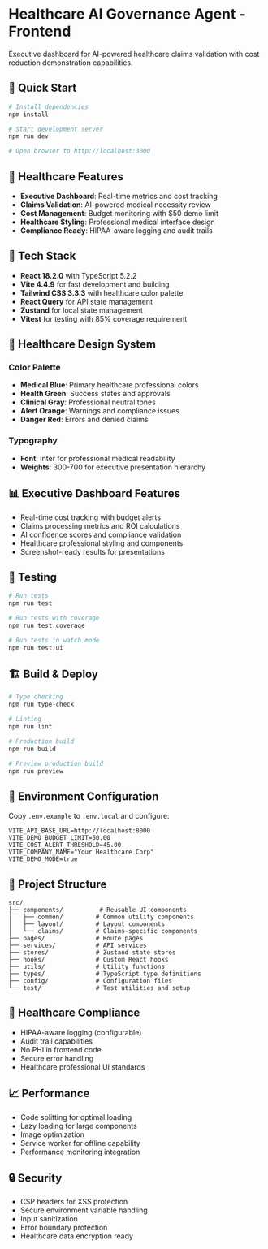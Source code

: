 # Healthcare AI Governance Agent - Frontend

Executive dashboard for AI-powered healthcare claims validation with cost reduction demonstration capabilities.

## 🚀 Quick Start

```bash
# Install dependencies
npm install

# Start development server
npm run dev

# Open browser to http://localhost:3000
```

## 🏥 Healthcare Features

- **Executive Dashboard**: Real-time metrics and cost tracking
- **Claims Validation**: AI-powered medical necessity review  
- **Cost Management**: Budget monitoring with $50 demo limit
- **Healthcare Styling**: Professional medical interface design
- **Compliance Ready**: HIPAA-aware logging and audit trails

## 📱 Tech Stack

- **React 18.2.0** with TypeScript 5.2.2
- **Vite 4.4.9** for fast development and building
- **Tailwind CSS 3.3.3** with healthcare color palette
- **React Query** for API state management
- **Zustand** for local state management
- **Vitest** for testing with 85% coverage requirement

## 🎨 Healthcare Design System

### Color Palette
- **Medical Blue**: Primary healthcare professional colors
- **Health Green**: Success states and approvals
- **Clinical Gray**: Professional neutral tones
- **Alert Orange**: Warnings and compliance issues
- **Danger Red**: Errors and denied claims

### Typography
- **Font**: Inter for professional medical readability
- **Weights**: 300-700 for executive presentation hierarchy

## 📊 Executive Dashboard Features

- Real-time cost tracking with budget alerts
- Claims processing metrics and ROI calculations
- AI confidence scores and compliance validation
- Healthcare professional styling and components
- Screenshot-ready results for presentations

## 🧪 Testing

```bash
# Run tests
npm run test

# Run tests with coverage
npm run test:coverage

# Run tests in watch mode
npm run test:ui
```

## 🏗️ Build & Deploy

```bash
# Type checking
npm run type-check

# Linting
npm run lint

# Production build
npm run build

# Preview production build
npm run preview
```

## 🔧 Environment Configuration

Copy `.env.example` to `.env.local` and configure:

```env
VITE_API_BASE_URL=http://localhost:8000
VITE_DEMO_BUDGET_LIMIT=50.00
VITE_COST_ALERT_THRESHOLD=45.00
VITE_COMPANY_NAME="Your Healthcare Corp"
VITE_DEMO_MODE=true
```

## 📁 Project Structure

```
src/
├── components/          # Reusable UI components
│   ├── common/         # Common utility components
│   ├── layout/         # Layout components
│   └── claims/         # Claims-specific components
├── pages/              # Route pages
├── services/           # API services
├── stores/             # Zustand state stores
├── hooks/              # Custom React hooks
├── utils/              # Utility functions
├── types/              # TypeScript type definitions
├── config/             # Configuration files
└── test/               # Test utilities and setup
```

## 🏥 Healthcare Compliance

- HIPAA-aware logging (configurable)
- Audit trail capabilities
- No PHI in frontend code
- Secure error handling
- Healthcare professional UI standards

## 📈 Performance

- Code splitting for optimal loading
- Lazy loading for large components
- Image optimization
- Service worker for offline capability
- Performance monitoring integration

## 🔒 Security

- CSP headers for XSS protection
- Secure environment variable handling
- Input sanitization
- Error boundary protection
- Healthcare data encryption ready
